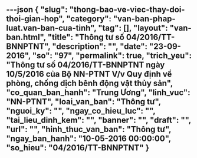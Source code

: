 ---json
{
    "slug": "thong-bao-ve-viec-thay-doi-thoi-gian-hop",
    "category": "van-ban-phap-luat.van-ban-cua-tinh",
    "tag": [],
    "layout": "van-ban.html",
    "title": "Thông tư số 04/2016/TT-BNNPTNT",
    "description": "",
    "date": "23-09-2016",
    "so": "97",
    "permalink": true,
    "trich_yeu": "Thông tư số 04/2016/TT-BNNPTNT ngày 10/5/2016 của Bộ NN-PTNT V/v Quy định về phòng, chống dịch bênh động vật thủy sản",
    "co_quan_ban_hanh": "Trung Ương",
    "linh_vuc": "NN-PTNT",
    "loai_van_ban": "Thông tư",
    "nguoi_ky": "",
    "ngay_co_hieu_luc": "",
    "tai_lieu_dinh_kem": "",
    "banner": "",
    "draft": "",
    "url": "",
    "hinh_thuc_van_ban": "Thông tư",
    "ngay_ban_hanh": "10-05-2016 00:00:00",
    "so_hieu": "04/2016/TT-BNNPTNT"
}
---
